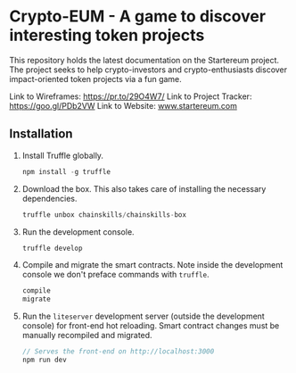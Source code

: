 # Crypto-EUM - A game to discover interesting token projects 

This repository holds the latest documentation on the Startereum project. The project seeks to help crypto-investors and crypto-enthusiasts discover impact-oriented token projects via a fun game. 

Link to Wireframes: https://pr.to/29O4W7/
Link to Project Tracker: https://goo.gl/PDb2VW
Link to Website: www.startereum.com

## Installation

1. Install Truffle globally.
    ```javascript
    npm install -g truffle
    ```

2. Download the box. This also takes care of installing the necessary dependencies.
    ```javascript
    truffle unbox chainskills/chainskills-box
    ```

3. Run the development console.
    ```javascript
    truffle develop
    ```

4. Compile and migrate the smart contracts. Note inside the development console we don't preface commands with `truffle`.
    ```javascript
    compile
    migrate
    ```

5. Run the `liteserver` development server (outside the development console) for front-end hot reloading. Smart contract changes must be manually recompiled and migrated.
    ```javascript
    // Serves the front-end on http://localhost:3000
    npm run dev
    ```



